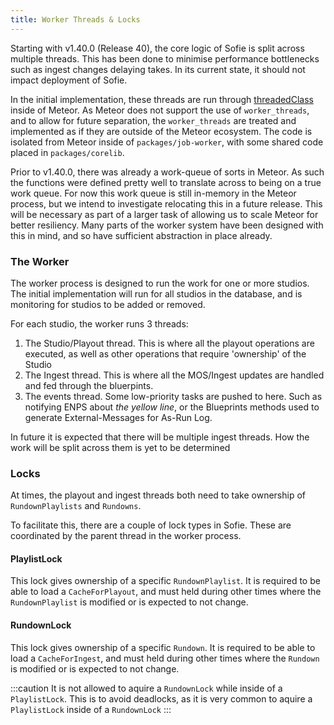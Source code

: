 ```yaml
---
title: Worker Threads & Locks
---
```


Starting with v1.40.0 (Release 40), the core logic of Sofie is split across
multiple threads. This has been done to minimise performance bottlenecks such as ingest changes delaying takes. In its
current state, it should not impact deployment of Sofie.

In the initial implementation, these threads are run through [threadedClass](https://github.com/nytamin/threadedclass)
inside of Meteor. As Meteor does not support the use of `worker_threads`, and to allow for future separation, the
`worker_threads` are treated and implemented as if they are outside of the Meteor ecosystem. The code is isolated from
Meteor inside of `packages/job-worker`, with some shared code placed in `packages/corelib`.

Prior to v1.40.0, there was already a work-queue of sorts in Meteor. As such the functions were defined pretty well to
translate across to being on a true work queue. For now this work queue is still in-memory in the Meteor process, but we
intend to investigate relocating this in a future release. This will be necessary as part of a larger task of allowing
us to scale Meteor for better resiliency. Many parts of the worker system have been designed with this in mind, and so
have sufficient abstraction in place already.

### The Worker

The worker process is designed to run the work for one or more studios. The initial implementation will run for all
studios in the database, and is monitoring for studios to be added or removed.

For each studio, the worker runs 3 threads:

1. The Studio/Playout thread. This is where all the playout operations are executed, as well as other operations that
   require 'ownership' of the Studio
2. The Ingest thread. This is where all the MOS/Ingest updates are handled and fed through the bluerpints.
3. The events thread. Some low-priority tasks are pushed to here. Such as notifying ENPS about _the yellow line_, or the
   Blueprints methods used to generate External-Messages for As-Run Log.

In future it is expected that there will be multiple ingest threads. How the work will be split across them is yet to be
determined

### Locks

At times, the playout and ingest threads both need to take ownership of `RundownPlaylists` and `Rundowns`.

To facilitate this, there are a couple of lock types in Sofie. These are coordinated by the parent thread in the worker
process.

#### PlaylistLock

This lock gives ownership of a specific `RundownPlaylist`. It is required to be able to load a `CacheForPlayout`, and
must held during other times where the `RundownPlaylist` is modified or is expected to not change.

#### RundownLock

This lock gives ownership of a specific `Rundown`. It is required to be able to load a `CacheForIngest`, and must held
during other times where the `Rundown` is modified or is expected to not change.

:::caution
It is not allowed to aquire a `RundownLock` while inside of a `PlaylistLock`. This is to avoid deadlocks, as it is very
common to aquire a `PlaylistLock` inside of a `RundownLock`
:::
